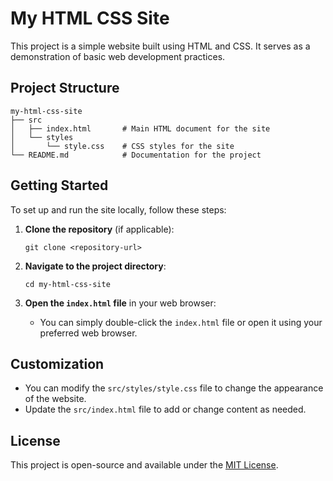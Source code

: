 # My HTML CSS Site

This project is a simple website built using HTML and CSS. It serves as a demonstration of basic web development practices.

## Project Structure

```
my-html-css-site
├── src
│   ├── index.html       # Main HTML document for the site
│   └── styles
│       └── style.css    # CSS styles for the site
└── README.md            # Documentation for the project
```

## Getting Started

To set up and run the site locally, follow these steps:

1. **Clone the repository** (if applicable):
   ```
   git clone <repository-url>
   ```

2. **Navigate to the project directory**:
   ```
   cd my-html-css-site
   ```

3. **Open the `index.html` file** in your web browser:
   - You can simply double-click the `index.html` file or open it using your preferred web browser.

## Customization

- You can modify the `src/styles/style.css` file to change the appearance of the website.
- Update the `src/index.html` file to add or change content as needed.

## License

This project is open-source and available under the [MIT License](LICENSE).